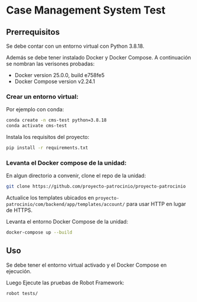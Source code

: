 # Case Management System Test

## Prerrequisitos


Se debe contar con un entorno virtual con Python 3.8.18.


Además se debe tener instalado Docker y Docker Compose.
A continuación se nombran las verisones probadas:
* Docker version 25.0.0, build e758fe5
* Docker Compose version v2.24.1


### Crear un entorno virtual:
Por ejemplo con conda:
```bash
conda create -n cms-test python=3.8.18
conda activate cms-test
```


Instala los requisitos del proyecto:
```bash
pip install -r requirements.txt
```

### Levanta el Docker compose de la unidad:
En algun directorio a convenir, clone el repo de la unidad:
```bash
git clone https://github.com/proyecto-patrocinio/proyecto-patrocinio
```
Actualice los templates ubicados en `proyecto-patrocinio/com/backend/app/templates/account/` para usar HTTP en lugar de HTTPS.

Levanta el entorno Docker Compose de la unidad:
```bash
docker-compose up --build
```

## Uso
Se debe tener el entorno virtual activado y el Docker Compose en ejecución.

Luego Ejecute las pruebas de Robot Framework:
```bash
robot tests/
```

